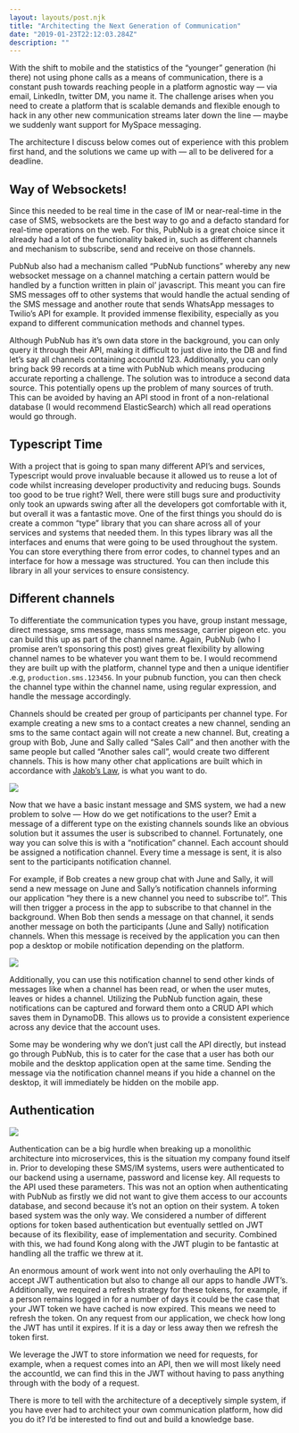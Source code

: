 ```yaml
---
layout: layouts/post.njk
title: "Architecting the Next Generation of Communication"
date: "2019-01-23T22:12:03.284Z"
description: ""
---
```


With the shift to mobile and the statistics of the “younger” generation (hi there) not using phone calls as a means of communication, there is a constant push towards reaching people in a platform agnostic way — via email, LinkedIn, twitter DM, you name it. The challenge arises when you need to create a platform that is scalable demands and flexible enough to hack in any other new communication streams later down the line — maybe we suddenly want support for MySpace messaging.

The architecture I discuss below comes out of experience with this problem first hand, and the solutions we came up with — all to be delivered for a deadline.

## Way of Websockets!

Since this needed to be real time in the case of IM or near-real-time in the case of SMS, websockets are the best way to go and a defacto standard for real-time operations on the web. For this, PubNub is a great choice since it already had a lot of the functionality baked in, such as different channels and mechanism to subscribe, send and receive on those channels.

PubNub also had a mechanism called “PubNub functions” whereby any new websocket message on a channel matching a certain pattern would be handled by a function written in plain ol’ javascript. This meant you can fire SMS messages off to other systems that would handle the actual sending of the SMS message and another route that sends WhatsApp messages to Twilio’s API for example. It provided immense flexibility, especially as you expand to different communication methods and channel types.

Although PubNub has it’s own data store in the background, you can only query it through their API, making it difficult to just dive into the DB and find let’s say all channels containing accountId 123. Additionally, you can only bring back 99 records at a time with PubNub which means producing accurate reporting a challenge. The solution was to introduce a second data source. This potentially opens up the problem of many sources of truth. This can be avoided by having an API stood in front of a non-relational database (I would recommend ElasticSearch) which all read operations would go through.

## Typescript Time

With a project that is going to span many different API’s and services, Typescript would prove invaluable because it allowed us to reuse a lot of code whilst increasing developer productivity and reducing bugs. Sounds too good to be true right? Well, there were still bugs sure and productivity only took an upwards swing after all the developers got comfortable with it, but overall it was a fantastic move. One of the first things you should do is create a common “type” library that you can share across all of your services and systems that needed them. In this types library was all the interfaces and enums that were going to be used throughout the system. You can store everything there from error codes, to channel types and an interface for how a message was structured. You can then include this library in all your services to ensure consistency.

## Different channels

To differentiate the communication types you have, group instant message, direct message, sms message, mass sms message, carrier pigeon etc. you can build this up as part of the channel name. Again, PubNub (who I promise aren’t sponsoring this post) gives great flexibility by allowing channel names to be whatever you want them to be. I would recommend they are built up with the platform, channel type and then a unique identifier .e.g, `production.sms.123456`. In your pubnub function, you can then check the channel type within the channel name, using regular expression, and handle the message accordingly.

Channels should be created per group of participants per channel type. For example creating a new sms to a contact creates a new channel, sending an sms to the same contact again will not create a new channel. But, creating a group with Bob, June and Sally called “Sales Call” and then another with the same people but called “Another sales call”, would create two different channels. This is how many other chat applications are built which in accordance with [Jakob’s Law](https://lawsofux.com/jakobs-law.html), is what you want to do.

![](https://cdn-images-1.medium.com/max/2808/0*uy2HVNILokIO_fsG)

Now that we have a basic instant message and SMS system, we had a new problem to solve — How do we get notifications to the user? Emit a message of a different type on the existing channels sounds like an obvious solution but it assumes the user is subscribed to channel. Fortunately, one way you can solve this is with a “notification” channel. Each account should be assigned a notification channel. Every time a message is sent, it is also sent to the participants notification channel.

For example, if Bob creates a new group chat with June and Sally, it will send a new message on June and Sally’s notification channels informing our application “hey there is a new channel you need to subscribe to!”. This will then trigger a process in the app to subscribe to that channel in the background. When Bob then sends a message on that channel, it sends another message on both the participants (June and Sally) notification channels. When this message is received by the application you can then pop a desktop or mobile notification depending on the platform.

![](https://cdn-images-1.medium.com/max/2000/0*DilygOA_B31jva_5)

Additionally, you can use this notification channel to send other kinds of messages like when a channel has been read, or when the user mutes, leaves or hides a channel. Utilizing the PubNub function again, these notifications can be captured and forward them onto a CRUD API which saves them in DynamoDB. This allows us to provide a consistent experience across any device that the account uses.

Some may be wondering why we don’t just call the API directly, but instead go through PubNub, this is to cater for the case that a user has both our mobile and the desktop application open at the same time. Sending the message via the notification channel means if you hide a channel on the desktop, it will immediately be hidden on the mobile app.

## Authentication

![](https://cdn-images-1.medium.com/max/2000/0*b4LSzT0YAF4jZf6O)

Authentication can be a big hurdle when breaking up a monolithic architecture into microservices, this is the situation my company found itself in. Prior to developing these SMS/IM systems, users were authenticated to our backend using a username, password and license key. All requests to the API used these parameters. This was not an option when authenticating with PubNub as firstly we did not want to give them access to our accounts database, and second because it’s not an option on their system. A token based system was the only way. We considered a number of different options for token based authentication but eventually settled on JWT because of its flexibility, ease of implementation and security. Combined with this, we had found Kong along with the JWT plugin to be fantastic at handling all the traffic we threw at it.

An enormous amount of work went into not only overhauling the API to accept JWT authentication but also to change all our apps to handle JWT’s. Additionally, we required a refresh strategy for these tokens, for example, if a person remains logged in for a number of days it could be the case that your JWT token we have cached is now expired. This means we need to refresh the token. On any request from our application, we check how long the JWT has until it expires. If it is a day or less away then we refresh the token first.

We leverage the JWT to store information we need for requests, for example, when a request comes into an API, then we will most likely need the accountId, we can find this in the JWT without having to pass anything through with the body of a request.

There is more to tell with the architecture of a deceptively simple system, if you have ever had to architect your own communication platform, how did you do it? I’d be interested to find out and build a knowledge base.
